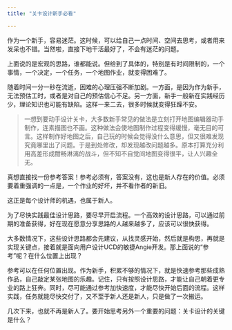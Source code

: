 ```yaml
---
title: "关卡设计新手必看"

---
```



作为一个新手，容易迷茫。这时候，可以给自己一点时间、空间去思考，或者用来发呆也不错。当然啦，直接下地干活最好了，不会有迷茫的问题。

上面说的是宏观的思路，谁都能说。但给到了具体的，特别是有时间限制的，一个事情，一个决定，一个任务，一个地图作业，就变得困难了。

随着时间一分一秒在流逝，困难的心理压强不断加剧。一方面，是因为作为新手，无法预估工时，或者是对自己的预估信心不足。另一方面，新手一般新在实践经历少，理论知识也可能有缺陷。这样一来二去，很多时候就变得狂躁不安。

>一想到要动手设计关卡，大多数新手常见的做法是立刻打开地图编辑器动手制作，连素描图也不画。这种做法会使地图制作过程变得缓慢，毫无目的可言。这样制作好地图之后，自己玩的时候会觉得没什么意思，但又很难发现究竟哪里出了问题。于是到处修改，却发现越改问题越多。原本打算充分利用高差形成酣畅淋漓的战斗，但不知不自觉间地图变得很平，让人兴趣全无。

真想直接找一份参考答案！参考必须有，答案没有，这也是新人存在的价值。必须要着重强调的一点是，一个作业的好坏，并不看作者的新旧。

这正是每个设计师的机遇，也属于新人。

为了尽快实践最佳设计思路，要尽早开启流程。一个高效的设计思路，可以通过前期的准备获得，好在现在愿意分享思路的人越来越多了，应该可以很快获得。

大多数情况下，这些设计思路都会先建议，从找灵感开始，然后就是构思，再就是实现关键点，接着就是面向用户设计UCD的敏捷Angie开发。那上面说的“参考”呢？在什么位置上出现？

参考可以在任何位置出现。作为新手，积累不够的情况下，就是快速参考那些成熟作品，自己敲定某张地图的乐趣。记住，只有按照设计思路，才能让自己朝着更专业的路上狂奔。同时，尽可能通过参考加快速度，才能尽快开始后面的流程。这样实践，任务就能尽快交付了，又不至于新人还是新人，只是做了一次搬运。

几次下来，也就不再是新人了。要开始思考另外一个重要的问题：关卡设计的关键是什么？
